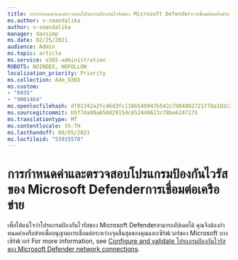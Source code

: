 ```yaml
---
title: การกําหนดค่าและตรวจสอบโปรแกรมป้องกันไวรัสของ Microsoft Defenderการเชื่อมต่อเครือข่าย
ms.author: v-smandalika
author: v-smandalika
manager: dansimp
ms.date: 02/25/2021
audience: Admin
ms.topic: article
ms.service: o365-administration
ROBOTS: NOINDEX, NOFOLLOW
localization_priority: Priority
ms.collection: Adm_O365
ms.custom:
- "6035"
- "9001464"
ms.openlocfilehash: df01342a2fc46d3fc116b548947b542c7d04882721778a102c2dba93ed135a6a
ms.sourcegitcommit: b5f7da89a650d2915dc652449623c78be6247175
ms.translationtype: MT
ms.contentlocale: th-TH
ms.lasthandoff: 08/05/2021
ms.locfileid: "53915570"
---
```

# <a name="configure-and-validate-microsoft-defender-antivirus-network-connections"></a>การกําหนดค่าและตรวจสอบโปรแกรมป้องกันไวรัสของ Microsoft Defenderการเชื่อมต่อเครือข่าย

เพื่อให้แน่ใจว่าโปรแกรมป้องกันไวรัสของ Microsoft Defenderสามารถอัปเดตได้ คุณจึงต้องกําหนดค่าเครือข่ายเพื่ออนุญาตการเชื่อมต่อระหว่างจุดสิ้นสุดของคุณและเซิร์ฟเวอร์ของ Microsoft บางเซิร์ฟเวอร์ For more information, see [Configure and validate โปรแกรมป้องกันไวรัสของ Microsoft Defender network connections](https://docs.microsoft.com/windows/security/threat-protection/microsoft-defender-antivirus/configure-network-connections-microsoft-defender-antivirus).
